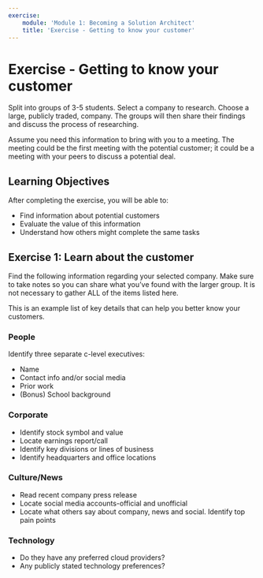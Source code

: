 ```yaml
---
exercise:
    module: 'Module 1: Becoming a Solution Architect'
    title: 'Exercise - Getting to know your customer'
---
```


# Exercise - Getting to know your customer

Split into groups of 3-5 students. Select a company to research. Choose a large, publicly traded, company. The groups will then share their findings and discuss the process of researching.

Assume you need this information to bring with you to a meeting. The meeting could be the first meeting with the potential customer; it could be a meeting with your peers to discuss a potential deal.

## Learning Objectives

After completing the exercise, you will be able to:

- Find information about potential customers
- Evaluate the value of this information
- Understand how others might complete the same tasks

## Exercise 1: Learn about the customer

Find the following information regarding your selected company. Make sure to take notes so you can share what you’ve found with the larger group. It is not necessary to gather ALL of the items listed here.

This is an example list of key details that can help you better know your customers.

### People

Identify three separate c-level executives:

- Name
- Contact info and/or social media
- Prior work
- (Bonus) School background

### Corporate

- Identify stock symbol and value
- Locate earnings report/call
- Identify key divisions or lines of business
- Identify headquarters and office locations

### Culture/News

- Read recent company press release
- Locate social media accounts-official and unofficial
- Locate what others say about company, news and social. Identify top pain points

### Technology

- Do they have any preferred cloud providers?
- Any publicly stated technology preferences?
